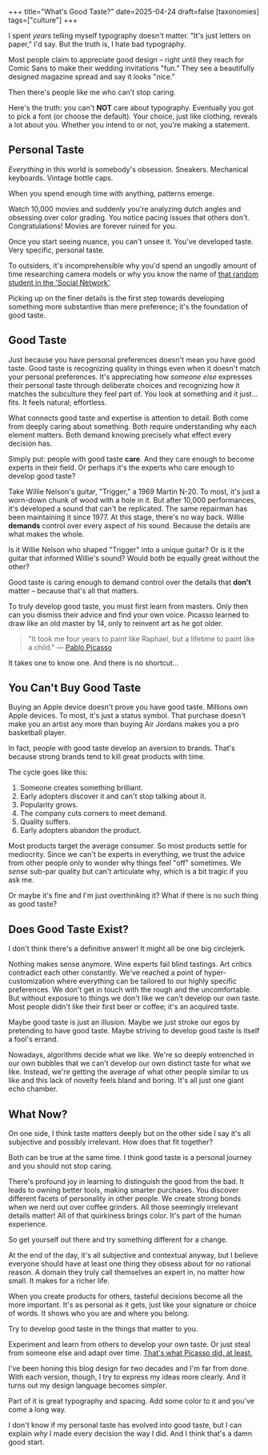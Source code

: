 +++
title="What's Good Taste?"
date=2025-04-24
draft=false
[taxonomies]
tags=["culture"]
+++

I spent *years* telling myself typography doesn't matter.
"It's just letters on paper," I'd say.
But the truth is, I hate bad typography.

Most people claim to appreciate good design – right until they reach for Comic Sans to make their wedding invitations "fun."
They see a beautifully designed magazine spread and say it looks "nice."

Then there's people like me who can't stop caring.

Here's the truth: you can't **NOT** care about typography. 
Eventually you got to pick a font (or choose the default).
Your choice, just like clothing, reveals a lot about you. 
Whether you intend to or not, you're making a statement.

## Personal Taste 

*Everything* in this world is somebody's obsession.
Sneakers.
Mechanical keyboards.
Vintage bottle caps.

When you spend enough time with anything, patterns emerge.

Watch 10,000 movies and suddenly you're analyzing dutch angles and obsessing over color grading.
You notice pacing issues that others don't.
Congratulations!
Movies are forever ruined for you.

Once you start seeing nuance, you can't unsee it.
You've developed taste.
Very specific, personal taste.

To outsiders, it's incomprehensible why you'd spend an ungodly amount of time researching camera models or why you know the name of [that random student in the 'Social Network'](https://www.imdb.com/name/nm1035503/).

Picking up on the finer details is the first step towards developing something more substantive than mere preference; it's the foundation of good taste.

## Good Taste

Just because you have personal preferences doesn't mean you have good taste.
Good taste is recognizing quality in things even when it doesn't match your personal preferences.
It's appreciating how *someone else* expresses their personal taste through deliberate choices
and recognizing how it matches the subculture they feel part of.
You look at something and it just... fits.
It feels natural; effortless.

What connects good taste and expertise is attention to detail.
Both come from deeply caring about something.
Both require understanding why each element matters.
Both demand knowing precisely what effect every decision has.

Simply put: people with good taste **care**.
And they care enough to become experts in their field.
Or perhaps it's the experts who care enough to develop good taste?

Take Willie Nelson's guitar, "Trigger," a 1969 Martin N-20.
To most, it's just a worn-down chunk of wood with a hole in it.
But after 10,000 performances, it's developed a sound that can't be replicated.
The same repairman has been maintaining it since 1977.
At this stage, there's no way back. 
Willie **demands** control over every aspect of his sound.
Because the details are what makes the whole.

Is it Willie Nelson who shaped "Trigger" into a unique guitar?
Or is it the guitar that informed Willie's sound? 
Would both be equally great without the other?

Good taste is caring enough to demand control over the details that **don't** matter
&ndash; because that's all that matters.

To truly develop good taste, you must first learn from masters.
Only then can you dismiss their advice and find your own voice.
Picasso learned to draw like an old master by 14, only to reinvent art as he got older.

> "It took me four years to paint like Raphael, but a lifetime to paint like a child."
> — [Pablo Picasso](https://www.pablopicasso.org/quotes.jsp)

It takes one to know one.
And there is no shortcut...

## You Can't Buy Good Taste

Buying an Apple device doesn't prove you have good taste. 
Millions own Apple devices.
To most, it's just a status symbol.
That purchase doesn't make you an artist any more than buying Air Jordans makes you a pro basketball player. 

In fact, people with good taste develop an aversion to brands. 
That's because strong brands tend to kill great products with time.

The cycle goes like this: 

1. Someone creates something brilliant.
2. Early adopters discover it and can't stop talking about it. 
3. Popularity grows.
4. The company cuts corners to meet demand.
5. Quality suffers.
6. Early adopters abandon the product. 

Most products target the average consumer.
So most products settle for mediocrity.
Since we can't be experts in everything, we trust the advice from other people only to wonder why things feel "off" sometimes.
We *sense* sub-par quality but can't articulate why, which is a bit tragic if you ask me.

Or maybe it's fine and I'm just overthinking it?
What if there is no such thing as good taste?

## Does Good Taste Exist?

I don't think there's a definitive answer!
It might all be one big circlejerk.

Nothing makes sense anymore.
Wine experts fail blind tastings.
Art critics contradict each other constantly.
We've reached a point of hyper-customization where everything can be tailored to our highly specific preferences.
We don't get in touch with the rough and the uncomfortable.
But without exposure to things we don't like we can't develop our own taste.
Most people didn't like their first beer or coffee; it's an acquired taste.

Maybe good taste is just an illusion.
Maybe we just stroke our egos by pretending to have good taste.
Maybe striving to develop good taste is itself a fool's errand. 

Nowadays, algorithms decide what we like.
We're so deeply entrenched in our own bubbles that we can't develop our own distinct taste for what we like.
Instead, we're getting the average of what other people similar to us like and this lack of novelty feels bland and boring.
It's all just one giant echo chamber.

## What Now? 

On one side, I think taste matters deeply but on the other side I say it's all subjective and possibly irrelevant.
How does that fit together? 

Both can be true at the same time.
I think good taste is a personal journey and you should not stop caring.

There's profound joy in learning to distinguish the good from the bad.
It leads to owning better tools, making smarter purchases.
You discover different facets of personality in other people.
We create strong bonds when we nerd out over coffee grinders.
All those seemingly irrelevant details matter!
All of that quirkiness brings color. 
It's part of the human experience.

So get yourself out there and try something different for a change.

At the end of the day, it's all subjective and contextual anyway, but I believe everyone should have at least one thing they obsess about for no rational reason.
A domain they truly call themselves an expert in, no matter how small.
It makes for a richer life.

When you create products for others, tasteful decisions become all the more important.
It's as personal as it gets, just like your signature or choice of words.
It shows who you are and where you belong. 

Try to develop good taste in the things that matter to you.

Experiment and learn from others to develop your own taste.
Or just steal from someone else and adapt over time.
[That's what Picasso did, at least.](https://creativityclasses.com/good-artists-copy-great-artists-steal/)

I've been honing this blog design for two decades and I'm far from done.
With each version, though, I try to express my ideas more clearly.
And it turns out my design language becomes *simpler*.

Part of it is great typography and spacing. Add some color to it and you've come a long way.

I don't know if my personal taste has evolved into good taste, but I can explain *why* I made every decision the way I did. 
And I think that's a damn good start.